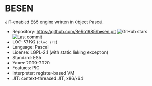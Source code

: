 # BESEN

JIT-enabled ES5 engine written in Object Pascal.

* Repository:  https://github.com/BeRo1985/besen.git <img src="https://img.shields.io/github/stars/BeRo1985/besen?label=&style=flat-square" alt="GitHub stars" title="GitHub stars"><img src="https://img.shields.io/github/last-commit/BeRo1985/besen?label=&style=flat-square" alt="Last commit" title="Last commit">
* LOC:         57192 (`cloc src`)
* Language:    Pascal
* License:     LGPL-2.1 (with static linking exception)
* Standard:    ES5
* Years:       2009-2020
* Features:    PIC
* Interpreter: register-based VM
* JIT:         context-threaded JIT, x86/x64
